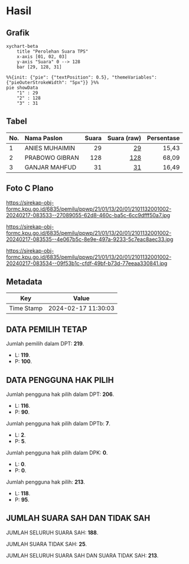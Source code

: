 # Hasil

## Grafik

```mermaid
xychart-beta
    title "Perolehan Suara TPS"
    x-axis [01, 02, 03]
    y-axis "Suara" 0 --> 128
    bar [29, 128, 31]
```

```mermaid
%%{init: {"pie": {"textPosition": 0.5}, "themeVariables": {"pieOuterStrokeWidth": "5px"}} }%%
pie showData
    "1" : 29
    "2" : 128
    "3" : 31
```

## Tabel

| No. | Nama Paslon    | Suara | Suara (raw) | Persentase |
|:--- |:-------------- | -----:| -----------:| ----------:|
| 1   | ANIES MUHAIMIN | 29    | [29][p-1]   | 15,43      |
| 2   | PRABOWO GIBRAN | 128   | [128][p-2]  | 68,09      |
| 3   | GANJAR MAHFUD  | 31    | [31][p-3]   | 16,49      |


[p-1]: https://github.com/gigit-pemilu/pemilu-2024-21-kepulauan-riau/blob/main/pilpres/hitung-suara/sub/21-kepulauan-riau/sub/01-bintan/sub/13-mantang/sub/2001-mantang-baru/sub/002-tps/sub/paslon-1.txt
[p-2]: https://github.com/gigit-pemilu/pemilu-2024-21-kepulauan-riau/blob/main/pilpres/hitung-suara/sub/21-kepulauan-riau/sub/01-bintan/sub/13-mantang/sub/2001-mantang-baru/sub/002-tps/sub/paslon-2.txt
[p-3]: https://github.com/gigit-pemilu/pemilu-2024-21-kepulauan-riau/blob/main/pilpres/hitung-suara/sub/21-kepulauan-riau/sub/01-bintan/sub/13-mantang/sub/2001-mantang-baru/sub/002-tps/sub/paslon-3.txt

## Foto C Plano

https://sirekap-obj-formc.kpu.go.id/6835/pemilu/ppwp/21/01/13/20/01/2101132001002-20240217-083533--27089055-62d8-460c-ba5c-6cc9dfff50a7.jpg

https://sirekap-obj-formc.kpu.go.id/6835/pemilu/ppwp/21/01/13/20/01/2101132001002-20240217-083535--4e067b5c-8e9e-497a-9233-5c7eac8aec33.jpg

https://sirekap-obj-formc.kpu.go.id/6835/pemilu/ppwp/21/01/13/20/01/2101132001002-20240217-083534--09f53b1c-cfdf-49bf-b73d-77eeaa330841.jpg


## Metadata

| Key        | Value               |
| ---------- | ------------------- |
| Time Stamp | 2024-02-17 11:30:03 |


## DATA PEMILIH TETAP

Jumlah pemilih dalam DPT: **219**.
 * L: **119**.
 * P: **100**.

## DATA PENGGUNA HAK PILIH

Jumlah pengguna hak pilih dalam DPT: **206**.
 * L: **116**.
 * P: **90**.

Jumlah pengguna hak pilih dalam DPTb: **7**.
 * L: **2**.
 * P: **5**.

Jumlah pengguna hak pilih dalam DPK: **0**.
 * L: **0**.
 * P: **0**.

Jumlah pengguna hak pilih: **213**.
 * L: **118**.
 * P: **95**.

## JUMLAH SUARA SAH DAN TIDAK SAH

JUMLAH SELURUH SUARA SAH: **188**.

JUMLAH SUARA TIDAK SAH: **25**.

JUMLAH SELURUH SUARA SAH DAN SUARA TIDAK SAH: **213**.


